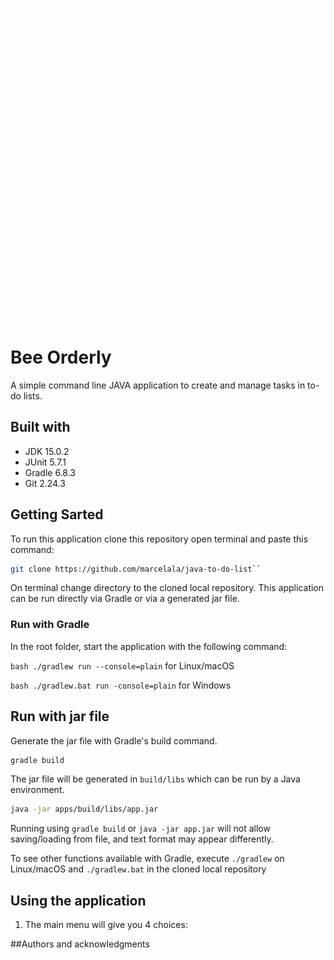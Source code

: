 ![BeeOrderly](images/Be%20Orderly.gif)

# **Bee Orderly**

A simple command line JAVA application to create and manage tasks in to-do lists.

## Built with

- JDK 15.0.2
- JUnit 5.7.1
- Gradle 6.8.3
- Git 2.24.3


## **Getting Sarted**

To run this application clone this repository open terminal and paste this command:
```bash
git clone https://github.com/marcelala/java-to-do-list``
```
On terminal change directory to the cloned local repository.  This application can be run directly via Gradle or via a generated jar file.

### Run with Gradle
In the root folder, start the application with the following command:

```bash ./gradlew run --console=plain``` for Linux/macOS

```bash ./gradlew.bat run -console=plain``` for Windows

## Run with jar file
Generate the jar file with Gradle's build command.
```bash
gradle build
```
The jar file will be generated in `build/libs` which can be run by a Java environment.
```bash
java -jar apps/build/libs/app.jar
```
Running using `gradle build` or `java -jar app.jar` will not allow saving/loading from file, and text format may appear
differently.

To see other functions available with Gradle, execute 
   `./gradlew` on Linux/macOS and `./gradlew.bat` in the cloned local repository


## **Using the application**


1. The main menu will give you 4 choices: 



##Authors and acknowledgments


